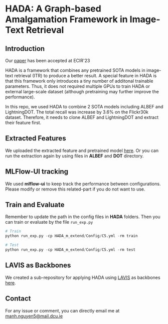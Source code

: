 # HADA: A Graph-based Amalgamation Framework in Image-Text Retrieval

## Introduction
Our [paper](https://arxiv.org/abs/2301.04742) has been accepted at ECIR'23

HADA is a framework that combines any pretrained SOTA models in image-text retrieval (ITR) to produce a better result. A special feature in HADA is that this framework only introduces a tiny number of additonal trainable parameters. Thus, it does not required multiple GPUs to train HADA or external large-scale dataset (although pretraining may further improve the performance).

In this repo, we used HADA to combine 2 SOTA models including ALBEF and LightningDOT. The total recall was increase by 3.6% on the Flickr30k dataset. Therefore, it needs to clone ALBEF and LightningDOT and extract their feature first.

## Extracted Features
We uploaded the extracted feature and pretrained model [here](https://drive.google.com/drive/folders/13NnWfIa_1HAcWbRn5_R9Nkibnq6zKN0G?usp=sharing). Or you can run the extraction again by using files in **ALBEF** and **DOT** directory.

## MLFlow-UI tracking
We used **mlflow-ui** to keep track the performance between configurations. Please modify or remove this related-part if you do not want to use.

## Train and Evaluate
Remember to update the path in the config files in **HADA** folders. Then you can train or evaluate by the file `run_exp.py`

```python
# Train
python run_exp.py -cp HADA_m_extend/Config/C5.yml -rm train

# Test
python run_exp.py -cp HADA_m_extend/Config/C5.yml -rm test
```

## LAVIS as Backbones
We created a sub-repository for applying HADA using [LAVIS](https://github.com/salesforce/LAVIS) as backbones [here](https://github.com/m2man/HADA-LAVIS).

## Contact
For any issue or comment, you can directly email me at manh.nguyen5@mail.dcu.ie